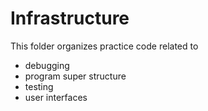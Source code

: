 # Infrastructure

This folder organizes practice code related to

 * debugging
 * program super structure
 * testing
 * user interfaces
